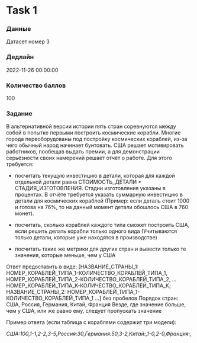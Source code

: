 # Task 1

### Данные 
Датасет номер 3

### Дедлайн 
2022-11-26 00:00:00

### Количество баллов

100

### Задание 

В альтернативной версии истории пять стран соревнуются между собой в попытке первыми построить космические корабли. Многие города переоборудованы под постройку космических кораблей, из-за чего обычный народ начинает бунтовать. США решает мотивировать работников, пообещав выдать премии, а для демонстрации серьёзности своих намерений решает отчёт о работе. Для этого требуется:

* посчитать текущую инвестицию в детали, которая для каждой отдельной детали равна СТОИМОСТЬ_ДЕТАЛИ * СТАДИЯ_ИЗГОТОВЛЕНИЯ. Стадии изготовления указаны в процентах. В отчёте требуется указать суммарную инвестицию в детали для космических кораблей
(Пример: если деталь стоит 1000 и готова на 76%, то на данный момент детали обошлось США в 760 монет).

* посчитать, сколько кораблей каждого типа сможет построить США, если решить делать корабли только одного вида
(Учитываются только детали, которые уже находятся в производстве)

* посчитать такие же метрики для других стран и вывести только те значения, которые меньше, чем у США

Ответ предоставить в виде: [НАЗВАНИЕ_СТРАНЫ_1: НОМЕР_КОРАБЛЕЙ_ТИПА_1-КОЛИЧЕСТВО_КОРАБЛЕЙ_ТИПА_1, НОМЕР_КОРАБЛЕЙ_ТИПА_2-КОЛИЧЕСТВО_КОРАБЛЕЙ_ТИПА_2, ... НОМЕР_КОРАБЛЕЙ_ТИПА_K-КОЛИЧЕСТВО_КОРАБЛЕЙ_ТИПА_K; НАЗВАНИЕ_СТРАНЫ_2: НОМЕР_КОРАБЛЕЙ_ТИПА_1-КОЛИЧЕСТВО_КОРАБЛЕЙ_ТИПА_1 ...] без пробелов
Порядок стран: США, Россия, Германия, Китай, Франция
Везде, где значение больше, чем у США, или же равно ему, следует пропускать значение

Пример ответа (если таблица с кораблями содержит три модели):

*США:100,1-1,2-2,3-5,Россия:30,Германия:50,3-2,Китай:,1-0,2-0,Франция:,*
